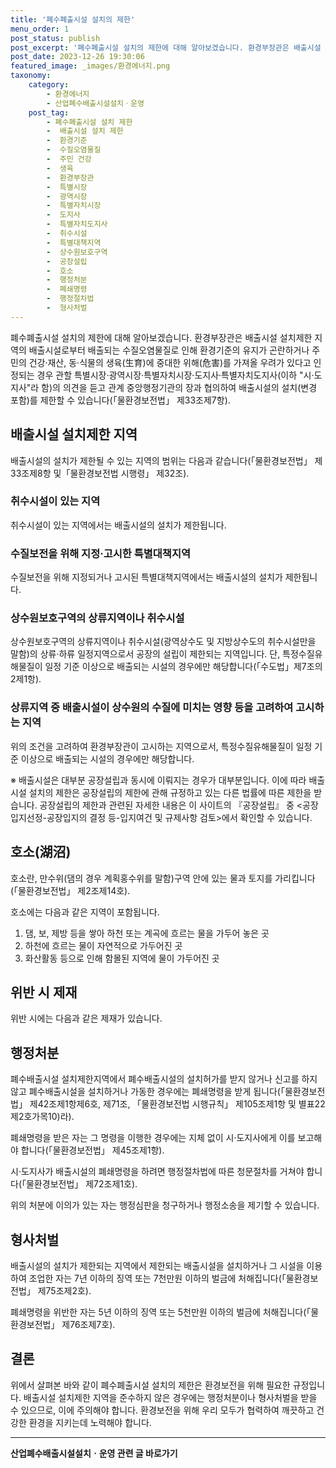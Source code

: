 ```yaml
---
title: '폐수폐출시설 설치의 제한'
menu_order: 1
post_status: publish
post_excerpt: '폐수폐출시설 설치의 제한에 대해 알아보겠습니다. 환경부장관은 배출시설 설치제한 지역의 배출시설로부터 배출되는 수질오염물질로 인해 환경기준의 유지가 곤란하거나 주민의 건강 재산, 동 식물의 생육 生育 에 중대한 위해 危害 를 가져올 우려가 있다고 인정되는 경우 관할 특별시장 광역시장 특별자치시장 도지사 특별자치도지사 이하  시 도지사 라 함 의 의견을 듣고 관계 중앙행정기관의 장과 협의하여 배출시설의 설치 변경 포함 를 제한할 수 있습니다  물환경보전법  제33조제7항 .'
post_date: 2023-12-26 19:30:06
featured_image: _images/환경에너지.png
taxonomy:
    category:
        - 환경에너지
        - 산업폐수배출시설설치ㆍ운영
    post_tag:
        - 폐수폐출시설 설치 제한
        -  배출시설 설치 제한
        -  환경기준
        -  수질오염물질
        -  주민 건강
        -  생육
        -  환경부장관
        -  특별시장
        -  광역시장
        -  특별자치시장
        -  도지사
        -  특별자치도지사
        -  취수시설
        -  특별대책지역
        -  상수원보호구역
        -  공장설립
        -  호소
        -  행정처분
        -  폐쇄명령
        -  행정절차법
        -  형사처벌
---
```



폐수폐출시설 설치의 제한에 대해 알아보겠습니다. 환경부장관은 배출시설 설치제한 지역의 배출시설로부터 배출되는 수질오염물질로 인해 환경기준의 유지가 곤란하거나 주민의 건강·재산, 동·식물의 생육(生育)에 중대한 위해(危害)를 가져올 우려가 있다고 인정되는 경우 관할 특별시장·광역시장·특별자치시장·도지사·특별자치도지사(이하 "시·도지사"라 함)의 의견을 듣고 관계 중앙행정기관의 장과 협의하여 배출시설의 설치(변경 포함)를 제한할 수 있습니다(「물환경보전법」 제33조제7항).

## 배출시설 설치제한 지역
배출시설의 설치가 제한될 수 있는 지역의 범위는 다음과 같습니다(「물환경보전법」 제33조제8항 및「물환경보전법 시행령」 제32조).

### 취수시설이 있는 지역
취수시설이 있는 지역에서는 배출시설의 설치가 제한됩니다.

### 수질보전을 위해 지정·고시한 특별대책지역
수질보전을 위해 지정되거나 고시된 특별대책지역에서는 배출시설의 설치가 제한됩니다.

### 상수원보호구역의 상류지역이나 취수시설
상수원보호구역의 상류지역이나 취수시설(광역상수도 및 지방상수도의 취수시설만을 말함)의 상류·하류 일정지역으로서 공장의 설립이 제한되는 지역입니다. 단, 특정수질유해물질이 일정 기준 이상으로 배출되는 시설의 경우에만 해당합니다(「수도법」제7조의2제1항).

### 상류지역 중 배출시설이 상수원의 수질에 미치는 영향 등을 고려하여 고시하는 지역
위의 조건을 고려하여 환경부장관이 고시하는 지역으로서, 특정수질유해물질이 일정 기준 이상으로 배출되는 시설의 경우에만 해당합니다.

※ 배출시설은 대부분 공장설립과 동시에 이뤄지는 경우가 대부분입니다. 이에 따라 배출시설 설치의 제한은 공장설립의 제한에 관해 규정하고 있는 다른 법률에 따른 제한을 받습니다. 공장설립의 제한과 관련된 자세한 내용은 이 사이트의 『공장설립』 중 <공장입지선정-공장입지의 결정 등-입지여건 및 규제사항 검토>에서 확인할 수 있습니다.


## 호소(湖沼)

호소란, 만수위(댐의 경우 계획홍수위를 말함)구역 안에 있는 물과 토지를 가리킵니다(「물환경보전법」 제2조제14호).

호소에는 다음과 같은 지역이 포함됩니다.

1. 댐, 보, 제방 등을 쌓아 하천 또는 계곡에 흐르는 물을 가두어 놓은 곳
2. 하천에 흐르는 물이 자연적으로 가두어진 곳
3. 화산활동 등으로 인해 함몰된 지역에 물이 가두어진 곳

## 위반 시 제재

위반 시에는 다음과 같은 제재가 있습니다.

## 행정처분
폐수배출시설 설치제한지역에서 폐수배출시설의 설치허가를 받지 않거나 신고를 하지 않고 폐수배출시설을 설치하거나 가동한 경우에는 폐쇄명령을 받게 됩니다(「물환경보전법」 제42조제1항제6호, 제71조, 「물환경보전법 시행규칙」 제105조제1항 및 별표22 제2호가목10)라).

폐쇄명령을 받은 자는 그 명령을 이행한 경우에는 지체 없이 시·도지사에게 이를 보고해야 합니다(「물환경보전법」 제45조제1항).

시·도지사가 배출시설의 폐쇄명령을 하려면 행정절차법에 따른 청문절차를 거쳐야 합니다(「물환경보전법」 제72조제1호).

위의 처분에 이의가 있는 자는 행정심판을 청구하거나 행정소송을 제기할 수 있습니다.

## 형사처벌
배출시설의 설치가 제한되는 지역에서 제한되는 배출시설을 설치하거나 그 시설을 이용하여 조업한 자는 7년 이하의 징역 또는 7천만원 이하의 벌금에 처해집니다(「물환경보전법」 제75조제2호).

폐쇄명령을 위반한 자는 5년 이하의 징역 또는 5천만원 이하의 벌금에 처해집니다(「물환경보전법」 제76조제7호).


## 결론

위에서 살펴본 바와 같이 폐수폐출시설 설치의 제한은 환경보전을 위해 필요한 규정입니다. 배출시설 설치제한 지역을 준수하지 않은 경우에는 행정처분이나 형사처벌을 받을 수 있으므로, 이에 주의해야 합니다. 환경보전을 위해 우리 모두가 협력하여 깨끗하고 건강한 환경을 지키는데 노력해야 합니다.

<!-- wp:separator -->
<hr class="wp-block-separator has-alpha-channel-opacity"/>
<!-- /wp:separator -->

<!-- wp:group {"backgroundColor":"base","layout":{"type":"constrained"}} -->
<div class="wp-block-group has-base-background-color has-background"><!-- wp:paragraph {"align":"center","fontSize":"medium"} -->
<p class="has-text-align-center has-large-font-size"><strong>산업폐수배출시설설치ㆍ운영 관련 글 바로가기</strong></p>
<!-- /wp:paragraph -->


<!-- wp:latest-posts
{"categories":[{"id":35050,"count":19,"description":"","link":"https://uknowlaw.com/category/%ec%82%b0%ec%97%85%ed%8f%90%ec%88%98%eb%b0%b0%ec%b6%9c%ec%8b%9c%ec%84%a4%ec%84%a4%ec%b9%98%e3%86%8d%ec%9a%b4%ec%98%81/","name":"산업폐수배출시설설치ㆍ운영","slug":"산업폐수배출시설설치ㆍ운영","taxonomy":"category","parent":0,"meta":[],"_links":{"self":[{"href":"https://uknowlaw.com/wp-json/wp/v2/categories/35050"}],"collection":[{"href":"https://uknowlaw.com/wp-json/wp/v2/categories"}],"about":[{"href":"https://uknowlaw.com/wp-json/wp/v2/taxonomies/category"}],"wp:post_type":[{"href":"https://uknowlaw.com/wp-json/wp/v2/posts?categories=35050"}],"curies":[{"name":"wp","href":"https://api.w.org/{rel}","templated":true}]}}],"postsToShow":100,"excerptLength":28,"postLayout":"grid","columns":2,"featuredImageAlign":"left","featuredImageSizeSlug":"large","fontSize":"small"} /--></div>
<!-- /wp:group -->